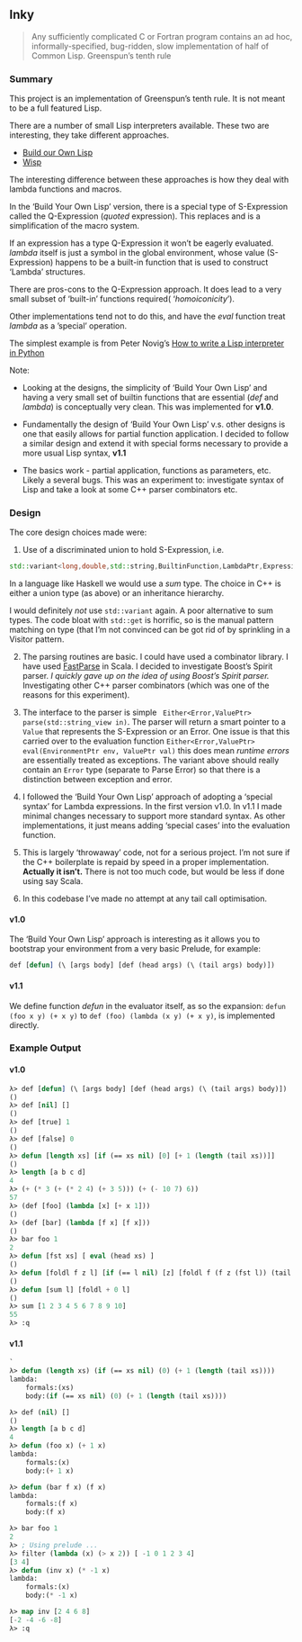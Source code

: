 ## Inky
> Any sufficiently complicated C or Fortran program contains an ad hoc, informally-specified, bug-ridden, slow implementation of half of Common Lisp.
Greenspun’s tenth rule

### Summary
This project is an implementation of Greenspun’s tenth rule. It is not meant to be a full featured Lisp. 

There are a number of small Lisp interpreters available. These two are interesting, they take different approaches.

* [Build our Own Lisp][1] 
* [Wisp][2]

The interesting difference between these approaches is how they deal with lambda functions and macros.

In the ‘Build Your Own Lisp’ version, there is a special type of S-Expression called the Q-Expression (*quoted* expression). This replaces and is a simplification of the macro system.  

If an expression has a type Q-Expression it won’t be eagerly evaluated. *lambda* itself is just a symbol in the global environment, whose value (S-Expression) happens to be a built-in function that is used to construct ‘Lambda’ structures.  

There are pros-cons to the Q-Expression approach. It does lead to a very small subset of ‘built-in’ functions required( ‘*homoiconicity*’).  

Other implementations tend not to do this, and have the *eval* function treat *lambda* as a ’special’ operation.

The simplest example is from Peter Novig’s [How to write a Lisp interpreter in Python][3]

Note:

* Looking at the designs, the simplicity of ‘Build Your Own Lisp’ and having a very small set of builtin functions that are essential (*def* and *lambda*) is conceptually very clean. This was implemented for **v1.0**.

* Fundamentally the design of ‘Build Your Own Lisp’ v.s. other designs is one that easily allows for partial function application. I decided to follow a similar design and extend it with special forms necessary to provide a more usual Lisp syntax, **v1.1**

* The basics work - partial application, functions as parameters, etc. Likely a several  bugs. This was an experiment to: investigate syntax of Lisp and take a look at some C++ parser combinators etc.

### Design

The core design choices made were:

1. Use of a discriminated union to hold S-Expression, i.e.
```cpp
std::variant<long,double,std::string,BuiltinFunction,LambdaPtr,ExpressionPtr> var;
```

In a language like Haskell we would use a *sum* type. The choice in C++ is either a union type (as above) or an inheritance hierarchy.

I would definitely *not* use `std::variant` again. A poor alternative to sum types. The code bloat with `std::get` is horrific, so is the manual pattern matching on type (that I’m not convinced can be got rid of by sprinkling in a Visitor pattern. 

2. The parsing routines are basic. I could have used a combinator library. I have used [FastParse][4] in Scala. I decided to investigate Boost’s Spirit parser.  *I quickly gave up on the idea of using Boost’s Spirit parser.*
	Investigating other C++ parser combinators (which was one of the reasons for this experiment).	

4.  The interface to the parser is simple ` Either<Error,ValuePtr> parse(std::string_view in)`. The parser will return a smart pointer to a `Value` that represents the S-Expression or an Error.
	One issue is that this carried over to the evaluation function `Either<Error,ValuePtr> eval(EnvironmentPtr env, ValuePtr val)` this does mean *runtime errors* are essentially treated as exceptions. The variant above should really contain an `Error` type (separate to Parse Error) so that there is a distinction between exception and error.

5. I followed the ‘Build Your Own Lisp’ approach of adopting a ‘special syntax’ for Lambda expressions. In the first version v1.0. In v1.1 I made minimal changes necessary to support more standard syntax. As other implementations, it just means adding ‘special cases’ into the evaluation function.

4. This is largely ‘throwaway’ code, not for a serious project. I’m not sure if the C++ boilerplate is repaid by speed in a proper implementation. **Actually it isn’t.**  There is not too much code, but would be less if done using say Scala.

5. In this codebase I’ve made no attempt at any tail call optimisation.


#### v1.0
The ‘Build Your Own Lisp’ approach is interesting as it allows you to bootstrap your environment from a very basic Prelude, for example:

```lisp
def [defun] (\ [args body] [def (head args) (\ (tail args) body)])
```

#### v1.1
We define function *defun* in the evaluator itself, as so the expansion:
`defun (foo x y) (+ x y)` to `def (foo) (lambda (x y) (+ x y)`,
is implemented directly.

### Example Output

#### v1.0
```lisp
λ> def [defun] (\ [args body] [def (head args) (\ (tail args) body)])
()
λ> def [nil] []
()
λ> def [true] 1
()
λ> def [false] 0
()
λ> defun [length xs] [if (== xs nil) [0] [+ 1 (length (tail xs))]]
()
λ> length [a b c d]
4
λ> (+ (* 3 (+ (* 2 4) (+ 3 5))) (+ (- 10 7) 6))
57
λ> (def [foo] (lambda [x] [+ x 1]))
()
λ> (def [bar] (lambda [f x] [f x]))
()
λ> bar foo 1
2
λ> defun [fst xs] [ eval (head xs) ]
()
λ> defun [foldl f z l] [if (== l nil) [z] [foldl f (f z (fst l)) (tail l)]]
()
λ> defun [sum l] [foldl + 0 l]
()
λ> sum [1 2 3 4 5 6 7 8 9 10]
55
λ> :q
```

#### v1.1
```lisp
`
λ> defun (length xs) (if (== xs nil) (0) (+ 1 (length (tail xs))))
lambda:
	formals:(xs)
	body:(if (== xs nil) (0) (+ 1 (length (tail xs))))

λ> def (nil) []
()
λ> length [a b c d]
4
λ> defun (foo x) (+ 1 x)
lambda:
	formals:(x)
	body:(+ 1 x)

λ> defun (bar f x) (f x)
lambda:
	formals:(f x)
	body:(f x)

λ> bar foo 1
2
λ> ; Using prelude ...
λ> filter (lambda (x) (> x 2)) [ -1 0 1 2 3 4]
[3 4]
λ> defun (inv x) (* -1 x)
lambda:
	formals:(x)
	body:(* -1 x)

λ> map inv [2 4 6 8]
[-2 -4 -6 -8]
λ> :q
```

[1]:	https://github.com/orangeduck/BuildYourOwnLisp
[2]:	https://github.com/adam-mcdaniel/wisp
[3]:	https://norvig.com/lispy.html
[4]:	https://github.com/com-lihaoyi/fastparse